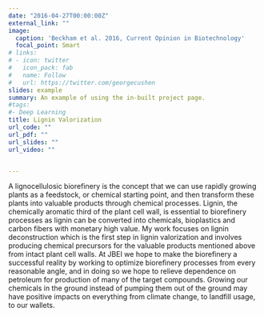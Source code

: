 ```yaml
---
date: "2016-04-27T00:00:00Z"
external_link: ""
image:
  caption: 'Beckham et al. 2016, Current Opinion in Biotechnology'
  focal_point: Smart
# links:
# - icon: twitter
#   icon_pack: fab
#   name: Follow
#   url: https://twitter.com/georgecushen
slides: example
summary: An example of using the in-built project page.
#tags:
#- Deep Learning
title: Lignin Valorization
url_code: ""
url_pdf: ""
url_slides: ""
url_video: ""


---
```


A lignocellulosic biorefinery is the concept that we can use rapidly growing plants as a feedstock, or chemical starting point, and then transform these plants into valuable products through chemical processes. Lignin, the chemically aromatic third of the plant cell wall, is essential to biorefinery processes as lignin can be converted into chemicals, bioplastics and carbon fibers with monetary high value. My work focuses on lignin deconstruction which is the first step in lignin valorization and involves producing chemical precursors for the valuable products mentioned above from intact plant cell walls. At JBEI we hope to make the biorefinery a successful reality by working to optimize biorefinery processes from every reasonable angle, and in doing so we hope to relieve dependence on petroleum for production of many of the target compounds. Growing our chemicals in the ground instead of pumping them out of the ground may have positive impacts on everything from climate change, to landfill usage, to our wallets.
